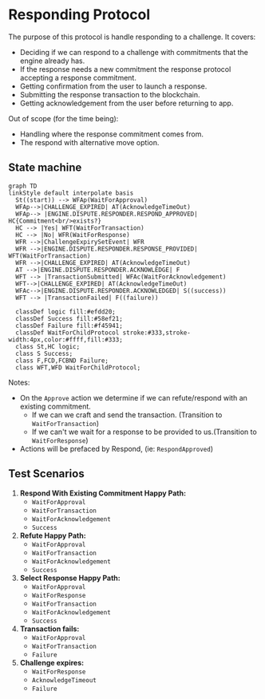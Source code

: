 # Responding Protocol

The purpose of this protocol is handle responding to a challenge.
It covers:

- Deciding if we can respond to a challenge with commitments that the engine already has.
- If the response needs a new commitment the response protocol accepting a response commitment.
- Getting confirmation from the user to launch a response.
- Submitting the response transaction to the blockchain.
- Getting acknowledgement from the user before returning to app.

Out of scope (for the time being):

- Handling where the response commitment comes from.
- The respond with alternative move option.

## State machine

```mermaid
graph TD
linkStyle default interpolate basis
  St((start)) --> WFAp(WaitForApproval)
  WFAp-->|CHALLENGE_EXPIRED| AT(AcknowledgeTimeOut)
  WFAp--> |ENGINE.DISPUTE.RESPONDER.RESPOND_APPROVED| HC{Commitment<br/>exists?}
  HC --> |Yes| WFT(WaitForTransaction)
  HC --> |No| WFR(WaitForResponse)
  WFR -->|ChallengeExpirySetEvent| WFR
  WFR -->|ENGINE.DISPUTE.RESPONDER.RESPONSE_PROVIDED| WFT(WaitForTransaction)
  WFR -->|CHALLENGE_EXPIRED| AT(AcknowledgeTimeOut)
  AT -->|ENGINE.DISPUTE.RESPONDER.ACKNOWLEDGE| F
  WFT --> |TransactionSubmitted| WFAc(WaitForAcknowledgement)
  WFT-->|CHALLENGE_EXPIRED| AT(AcknowledgeTimeOut)
  WFAc-->|ENGINE.DISPUTE.RESPONDER.ACKNOWLEDGED| S((success))
  WFT --> |TransactionFailed| F((failure))

  classDef logic fill:#efdd20;
  classDef Success fill:#58ef21;
  classDef Failure fill:#f45941;
  classDef WaitForChildProtocol stroke:#333,stroke-width:4px,color:#ffff,fill:#333;
  class St,HC logic;
  class S Success;
  class F,FCD,FCBND Failure;
  class WFT,WFD WaitForChildProtocol;
```

Notes:

- On the `Approve` action we determine if we can refute/respond with an existing commitment.
  - If we can we craft and send the transaction. (Transition to `WaitForTransaction`)
  - If we can't we wait for a response to be provided to us.(Transition to `WaitForResponse`)
- Actions will be prefaced by Respond, (ie: `RespondApproved`)

## Test Scenarios

1. **Respond With Existing Commitment Happy Path:**
   - `WaitForApproval`
   - `WaitForTransaction`
   - `WaitForAcknowledgement`
   - `Success`
2. **Refute Happy Path:**
   - `WaitForApproval`
   - `WaitForTransaction`
   - `WaitForAcknowledgement`
   - `Success`
3. **Select Response Happy Path:**
   - `WaitForApproval`
   - `WaitForResponse`
   - `WaitForTransaction`
   - `WaitForAcknowledgement`
   - `Success`
4. **Transaction fails:**
   - `WaitForApproval`
   - `WaitForTransaction`
   - `Failure`
5. **Challenge expires:**
   - `WaitForResponse`
   - `AcknowledgeTimeout`
   - `Failure`
